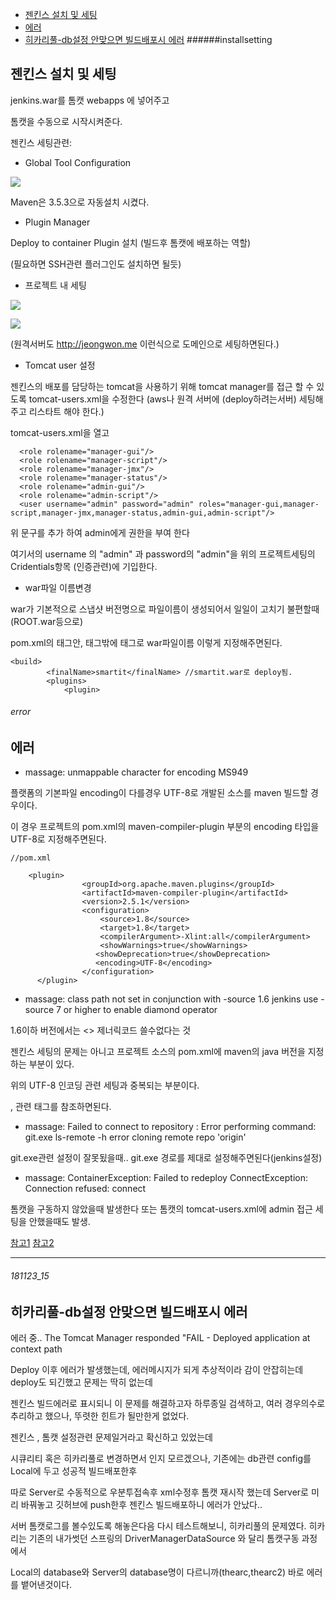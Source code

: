 - [젠킨스 설치 및 세팅](#installsetting)
- [에러](#error)
- [히카리풀-db설정 안맞으면 빌드배포시 에러](#181123_15)
######installsetting

젠킨스 설치 및 세팅
-



jenkins.war를 톰캣 webapps 에 넣어주고

톰캣을 수동으로 시작시켜준다.

젠킨스 세팅관련:

* Global Tool Configuration


 ![](https://drive.google.com/uc?export=view&id=19e-X-LIwrtzVmAjichVwvQgachpjqgcG)

Maven은 3.5.3으로 자동설치 시켰다.

* Plugin Manager

Deploy to container Plugin 설치 (빌드후 톰캣에 배포하는 역할)

(필요하면 SSH관련 플러그인도 설치하면 될듯)


* 프로젝트 내 세팅

 ![](https://drive.google.com/uc?export=view&id=1Cfb1V1JQXrY8ccJD2zLT6J_PGocDWwMY)

 ![](https://drive.google.com/uc?export=view&id=1-593QJQgeYIbABLmOmZtqe4Mq-pqY_q6)

(원격서버도 http://jeongwon.me 이런식으로 도메인으로 세팅하면된다.)


* Tomcat user 설정

젠킨스의 배포를 담당하는 tomcat을 사용하기 위해 tomcat manager를 접근 할 수 있도록 tomcat-users.xml을 수정한다
(aws나 원격 서버에 (deploy하려는서버) 세팅해주고 리스타트 해야 한다.)


tomcat-users.xml을 열고
```
  <role rolename="manager-gui"/>
  <role rolename="manager-script"/>
  <role rolename="manager-jmx"/>
  <role rolename="manager-status"/>
  <role rolename="admin-gui"/>
  <role rolename="admin-script"/>
  <user username="admin" password="admin" roles="manager-gui,manager-script,manager-jmx,manager-status,admin-gui,admin-script"/>
```
위 문구를 추가 하여 admin에게 권한을 부여 한다

여기서의 username 의 "admin" 과 password의 "admin"을 위의 프로젝트세팅의 Cridentials항목 (인증관련)에 기입한다.

* war파일 이름변경

war가 기본적으로 스냅샷 버전명으로 파일이름이 생성되어서 일일이 고치기 불편할때(ROOT.war등으로)

pom.xml의 <build> 태그안, <plugins>태그밖에 태그로 <finalName>war파일이름</finalName>
이렇게 지정해주면된다.

```
<build>
		<finalName>smartit</finalName> //smartit.war로 deploy됨.
		<plugins>
			<plugin>
```

###### error

에러
-

* massage: unmappable character for encoding MS949

플랫폼의 기본파일 encoding이 다를경우 UTF-8로 개발된 소스를 maven 빌드할 경우이다.

이 경우 프로젝트의 pom.xml의 maven-compiler-plugin 부분의 encoding 타입을 UTF-8로 지정해주면된다.

```
//pom.xml

    <plugin>
                <groupId>org.apache.maven.plugins</groupId>
                <artifactId>maven-compiler-plugin</artifactId>
                <version>2.5.1</version>
                <configuration>
                    <source>1.8</source>
                    <target>1.8</target>
                    <compilerArgument>-Xlint:all</compilerArgument>
                    <showWarnings>true</showWarnings>
                   <showDeprecation>true</showDeprecation>
                   <encoding>UTF-8</encoding>
                </configuration>
      </plugin>

```

* massage: class path not set in conjunction with -source 1.6
jenkins use -source 7 or higher to enable diamond operator

1.6이하 버전에서는 <> 제너릭코드 쓸수없다는 것

젠킨스 세팅의 문제는 아니고 프로젝트 소스의 pom.xml에
maven의 java 버전을 지정하는 부분이 있다.

위의 UTF-8 인코딩 관련 세팅과 중복되는 부분이다.

<source> , <target> 관련 태그를 참조하면된다.


* massage: Failed to connect to repository : Error performing command: git.exe ls-remote -h
error cloning remote repo 'origin'

git.exe관련 설정이 잘못됬을때.. git.exe 경로를 제대로 설정해주면된다(jenkins설정)


* massage: ContainerException: Failed to redeploy
ConnectException: Connection refused: connect

톰캣을 구동하지 않았을때 발생한다 또는 톰캣의 tomcat-users.xml에 admin 접근 세팅을 안했을때도 발생.

[참고1](http://hjw1456.tistory.com/21)
[참고2](https://dukeom.wordpress.com/2017/03/20/jenkinsgithubmaven-%EC%9C%BC%EB%A1%9C-%EB%B9%8C%EB%93%9C%EB%B0%B0%ED%8F%AC%ED%95%98%EA%B8%B0-34/)


-----------------------------------------

###### 181123_15

히카리풀-db설정 안맞으면 빌드배포시 에러
-

에러 중.. The Tomcat Manager responded "FAIL - Deployed application at context path

Deploy 이후 에러가 발생했는데, 에러메시지가 되게 추상적이라 감이 안잡히는데 deploy도 되긴했고 문제는 딱히 없는데 

젠킨스 빌드에러로 표시되니 이 문제를 해결하고자 하루종일 검색하고, 여러 경우의수로 추리하고 했으나, 뚜렷한 힌트가 될만한게 없었다.

젠킨스 , 톰캣 설정관련 문제일거라고 확신하고 있었는데

시큐리티 혹은 히카리풀로 변경하면서 인지 모르겠으나, 기존에는 db관련 config를 Local에 두고 성공적 빌드배포한후 

따로 Server로 수동적으로 우분투접속후 xml수정후 톰캣 재시작 했는데 Server로 미리 바꿔놓고 깃허브에 push한후 젠킨스 빌드배포하니 에러가 안났다..

서버 톰캣로그를 볼수있도록 해놓은다음 다시 테스트해보니, 히카리풀의 문제였다. 히카리는 기존의 내가썻던 스프링의 DriverManagerDataSource 와 달리 톰캣구동 과정에서 

Local의 database와 Server의 database명이 다르니까(thearc,thearc2) 바로 에러를 뱉어낸것이다.


